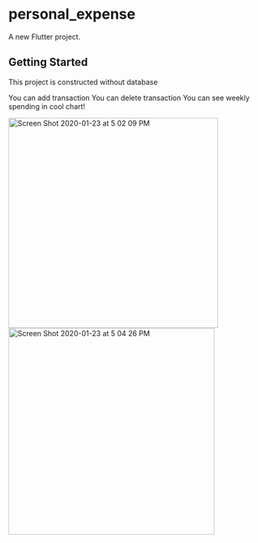 # personal_expense

A new Flutter project.

## Getting Started

This project is constructed without database

You can add transaction 
You can delete transaction
You can see weekly spending in cool chart!

<img width="413" alt="Screen Shot 2020-01-23 at 5 02 09 PM" src="https://user-images.githubusercontent.com/5027627/73029180-16699c00-3e05-11ea-8c55-a152ce3a7c3f.png">
<img width="406" alt="Screen Shot 2020-01-23 at 5 04 26 PM" src="https://user-images.githubusercontent.com/5027627/73029181-16699c00-3e05-11ea-9031-b0662da48054.png">

